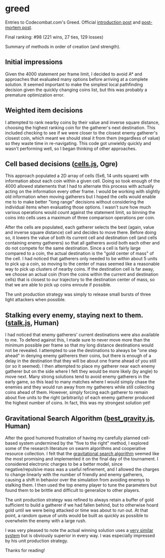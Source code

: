 greed
=====

Entries to Codecombat.com's Greed.
Official [introduction post](http://blog.codecombat.com/multiplayer-programming-tournament) and [post-mortem post](http://blog.codecombat.com/a-31-trillion-390-billion-statement-programming-war-between-545-wizards).

Final ranking: #98 (221 wins, 27 ties, 129 losses)

Summary of methods in order of creation (and strength).

## Initial impressions

Given the 4000 statement per frame limit, I decided to avoid A* and approaches that evaluated many options before arriving at a complete solution.
It seemed important to make the simplest local pathfinding decision given the quickly changing coins list, but this was probably a premature optimization error.

## Weighted item decisions

I attempted to rank nearby coins by their value and inverse square distance, choosing the highest ranking coin for the gatherer's next destination.
This included checking to see if we were closer to the closest enemy gatherer's closest coin, which meant we should steal it from them (regardless of value) so they waste time in re-navigating.
This code got unwieldy quickly and wasn't performing well, so I began thinking of other approaches.

## Cell based decisions ([cells.js](https://github.com/justinstimatze/greed/blob/master/cells.js), Ogre)

This approach populated a 2D array of cells (5x6, 14 units square) with information about each coin within a given cell.
Doing so took enough of the 4000 allowed statements that I had to alternate this process with actually acting on the information every other frame. 
I would be working with slightly old information when moving gatherers but I hoped the cells would enable me to to make better "long range" decisions without considering the individual items when evaluating those options.
I wasn't sure how much various operations would count against the statement limit, so binning the coins into cells uses a maximum of three comparison operations per coin.

After the cells are populated, each gatherer selects the best (again, value and inverse square distance) cell and decides to move there. Before doing so, it lowers the value of both its current cell and destination cell (and cells containing enemy gatherers) so that all gatherers avoid both each other and do not compete for the same destination.
Since a cell is fairly large compared to a coin, the actual destination is the "gold center of mass" of the cell.
I had noticed that gatherers only needed to be within about 5 units to pick up a coin, so moving to the center of mass seemed like a reasonable way to pick up clusters of nearby coins.
If the destination cell is far away, we choose an actual coin (from the coins within the current and destination cells) that is closest to our trajectory to the destination center of mass, so that we are able to pick up coins enroute if possible.

The unit production strategy was simply to release small bursts of three light attackers when possible.

## Stalking every enemy, staying next to them. ([stalk.js](https://github.com/justinstimatze/greed/blob/master/stalk.js), Human)

I had noticed that enemy gatherers' current destinations were also available to me.
To defend against this, I made sure to never move more than the minimum possible per frame so that my long distance destinations would not be revealed.
I attempted to use the destinations to always be "one step ahead" in denying enemy gatherers their coins, but there is enough of a delay in the destination that they will be about one frame ahead of you still (or so it seemed).
I then attempted to place my gatherer near each enemy gatherer but on the side where I felt they would be more likely (by angle) to move next.
Many strong solutions tend to avoid enemy gatherers in the early game, so this lead to many matches where I would simply chase the enemies and they would run away from my gatherers while still collecting coins ahead of them.
However, simply forcing each gatherer to remain about five units to the right (arbitrarily) of each enemy gatherer produced the highest number of coins.
In fact, this was my strongest solution yet!

## Gravitational Search Algorithm ([best_gravity.js](https://github.com/justinstimatze/greed/blob/master/best_gravity.js), Human)

After the good humored frustration of having my carefully planned cell-based system undermined by the "five to the right" method, I explored some of the research literature on swarm algorithms and cooperative resource collection.
I felt that the [gravitational search algorithm](http://en.wikipedia.org/wiki/Swarm_intelligence#Gravitational_search_algorithm) seemed like the most promising and implemented it on the final day of the tournament.
I considered electronic charges to be a better model, since negative/repulsive mass was a useful refinement, and I allowed the charges to change linearly with the number of friendly and enemy gatherers, causing a shift in behavior over the simulation from avoiding enemys to stalking them.
I then used the top enemy player to tune the parameters but found them to be brittle and difficult to generalize to other players.

The unit production strategy was refined to always retain a buffer of gold sufficient to build a gatherer if we had fallen behind, but to otherwise hoard gold until we were being attacked or time was about to run out. 
At that point, a random queue of units would be built as quickly as possible to overwhelm the enemy with a large rush. 

I was very pleased to note the actual winning solution uses a [very similar system](https://gist.github.com/schmatz/4d216782b46d73c45813#file-greed_human-js-L144-L221) but is obviously superior in every way. I was especially impressed by his unit production strategy.

Thanks for reading!
